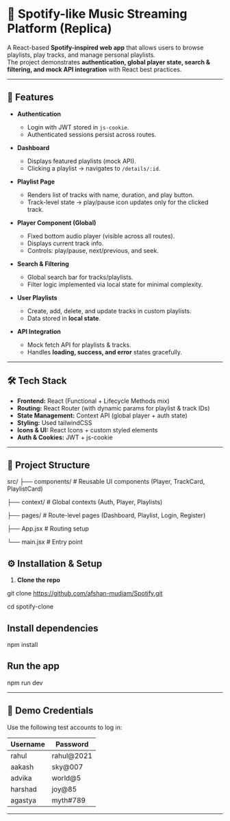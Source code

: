 # 🎵 Spotify-like Music Streaming Platform (Replica)

A React-based **Spotify-inspired web app** that allows users to browse playlists, play tracks, and manage personal playlists.  
The project demonstrates **authentication, global player state, search & filtering, and mock API integration** with React best practices.

---

## 🚀 Features

- **Authentication**
  - Login with JWT stored in `js-cookie`.
  - Authenticated sessions persist across routes.

- **Dashboard**
  - Displays featured playlists (mock API).
  - Clicking a playlist → navigates to `/details/:id`.

- **Playlist Page**
  - Renders list of tracks with name, duration, and play button.
  - Track-level state → play/pause icon updates only for the clicked track.

- **Player Component (Global)**
  - Fixed bottom audio player (visible across all routes).
  - Displays current track info.
  - Controls: play/pause, next/previous, and seek.

- **Search & Filtering**
  - Global search bar for tracks/playlists.
  - Filter logic implemented via local state for minimal complexity.

- **User Playlists**
  - Create, add, delete, and update tracks in custom playlists.
  - Data stored in **local state**.

- **API Integration**
  - Mock fetch API for playlists & tracks.
  - Handles **loading, success, and error** states gracefully.

---

## 🛠️ Tech Stack

- **Frontend:** React (Functional + Lifecycle Methods mix)  
- **Routing:** React Router (with dynamic params for playlist & track IDs)  
- **State Management:** Context API (global player + auth state)  
- **Styling:** Used tailwindCSS  
- **Icons & UI:** React Icons + custom styled elements
- **Auth & Cookies:** JWT + js-cookie  

---

## 📂 Project Structure
src/
├── components/ # Reusable UI components (Player, TrackCard, PlaylistCard)

├── context/ # Global contexts (Auth, Player, Playlists)

├── pages/ # Route-level pages (Dashboard, Playlist, Login, Register)

├── App.jsx # Routing setup

└── main.jsx # Entry point

## ⚙️ Installation & Setup

1. **Clone the repo**

git clone https://github.com/afshan-mudiam/Spotify.git

cd spotify-clone

##  Install dependencies

npm install


## Run the app

npm run dev


---

## 🔑 Demo Credentials

Use the following test accounts to log in:

| Username | Password   |
|----------|------------|
| rahul    | rahul@2021 |
| aakash   | sky@007    |
| advika   | world@5    |
| harshad  | joy@85     |
| agastya  | myth#789   |

---
